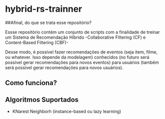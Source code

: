 # hybrid-rs-trainner #

##Afinal, do que se trata esse repositório?

Essse repositório contém um conjunto de scripts com a finalidade de treinar um Sistema de Recomendação Híbrido -Collaborative Filtering (CF) e Content-Based Filtering (CBF)-  

Desse modo, é possível fazer recomendações de eventos (seja item, filme, ou whatever. Isso depende da modelagem) conhecidos (no futuro será 
possível gerar recomendações para novos eventos)
para usuários (também será possível gerar recomendações para novos usuários).

## Como funciona?


## Algoritmos Suportados
  * KNarest Neighborh (instance-based ou lazy learning)
  
